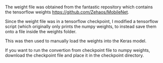 The weight file was obtained from the fantastic repository which contains the tensorflow weights https://github.com/Zehaos/MobileNet.

Since the weight file was in a tensorflow checkpoint, I modified a tensorflow script (which originally only prints the numpy weights, to instead save them onto a file inside the weights folder.

This was then used to manually load the weights into the Keras model.

If you want to run the convertion from checkpoint file to numpy weights, download the checkpoint file and place it in the checkpoint directory.